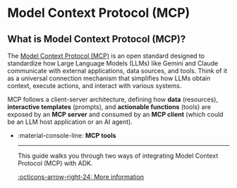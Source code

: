 # Model Context Protocol (MCP)

## What is Model Context Protocol (MCP)?

The [Model Context Protocol (MCP)](https://modelcontextprotocol.io/introduction) is an open standard designed to standardize how Large Language Models (LLMs) like Gemini and Claude communicate with external applications, data sources, and tools. Think of it as a universal connection mechanism that simplifies how LLMs obtain context, execute actions, and interact with various systems.

MCP follows a client-server architecture, defining how **data** (resources), **interactive templates** (prompts), and **actionable functions** (tools) are exposed by an **MCP server** and consumed by an **MCP client** (which could be an LLM host application or an AI agent).

<div class="grid cards" markdown>

-   :material-console-line: **MCP tools**

    ---

    This guide walks you through two ways of integrating Model Context Protocol (MCP) with ADK.

    [:octicons-arrow-right-24: More information](../tools/mcp-tools.md)

</div>
